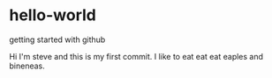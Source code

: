 # hello-world
getting started with github

Hi I'm steve and this is my first commit.  I like to eat eat eat eaples and bineneas.
